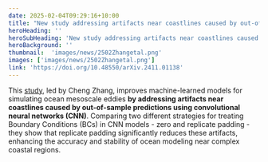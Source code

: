 ```yaml
---
date: 2025-02-04T09:29:16+10:00
title: "New study addressing artifacts near coastlines caused by out-of-sample predictions"
heroHeading: ''
heroSubHeading: 'New study addressing artifacts near coastlines caused by out-of-sample predictions'
heroBackground: ''
thumbnail:  'images/news/2502Zhangetal.png'
images: ['images/news/2502Zhangetal.png']
link: 'https://doi.org/10.48550/arXiv.2411.01138'
---
```

This [study](https://doi.org/10.48550/arXiv.2411.01138), led by Cheng Zhang, improves machine-learned models for simulating ocean mesoscale eddies **by addressing artifacts near coastlines caused by out-of-sample predictions using convolutional neural networks (CNN)**. Comparing two different strategies for treating Boundary Conditions (BCs) in CNN models - zero and replicate padding - they show that replicate padding significantly reduces these artifacts, enhancing the accuracy and stability of ocean modeling near complex coastal regions.
